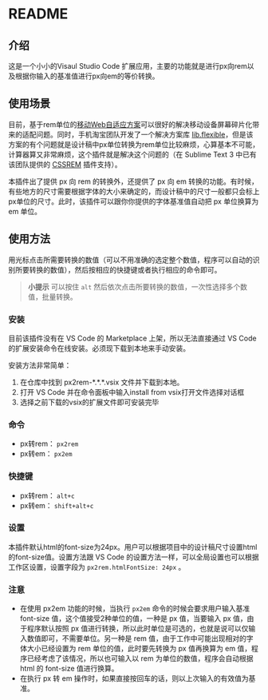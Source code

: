 # README
## 介绍
这是一个小小的Visaul Studio Code 扩展应用，主要的功能就是进行px向rem以及根据你输入的基准值进行px向em的等价转换。

## 使用场景
目前，基于rem单位的[移动Web自适应方案](http://www.alloyteam.com/2016/03/mobile-web-adaptation-tool-rem/)可以很好的解决移动设备屏幕碎片化带来的适配问题。同时，手机淘宝团队开发了一个解决方案库 [lib.flexible](https://github.com/amfe/lib-flexible)，但是该方案的有个问题就是设计稿中px单位转换为rem单位比较麻烦，心算基本不可能，计算器算又非常麻烦，这个插件就是解决这个问题的（在 Sublime Text 3 中已有该团队提供的 [CSSREM](https://github.com/flashlizi/cssrem) 插件支持）。

本插件出了提供 px 向 rem 的转换外，还提供了 px 向 em 转换的功能。有时候，有些地方的尺寸需要根据字体的大小来确定的，而设计稿中的尺寸一般都只会标上px单位的尺寸。此时，该插件可以跟你你提供的字体基准值自动把 px 单位换算为 em 单位。

## 使用方法

用光标点击所需要转换的数值（可以不用准确的选定整个数值，程序可以自动的识别所要转换的数值），然后按相应的快捷键或者执行相应的命令即可。

> **小提示** 可以按住 `alt` 然后依次点击所要转换的数值，一次性选择多个数值，批量转换。

### 安装

目前该插件没有在 VS Code 的 Marketplace 上架，所以无法直接通过 VS Code 的扩展安装命令在线安装。必须现下载到本地来手动安装。

安装方法非常简单：
1. 在仓库中找到 px2rem-\*.\*.\*.vsix 文件并下载到本地。
2. 打开 VS Code 并在命令面板中输入install from vsix打开文件选择对话框
3. 选择之前下载的vsix的扩展文件即可安装完毕
### 命令

* px转rem： `px2rem`
* px转em： `px2em`

### 快捷键

* px转rem： `alt+c`
* px转em： `shift+alt+c`

### 设置

本插件默认html的font-size为24px。用户可以根据项目中的设计稿尺寸设置html的font-size值。设置方法跟 VS Code 的设置方法一样，可以全局设置也可以根据工作区设置，设置字段为 `px2rem.htmlFontSize: 24px` 。

### 注意

* 在使用 px2em 功能的时候，当执行 `px2em` 命令的时候会要求用户输入基准 font-size 值，这个值接受2种单位的值，一种是 px 值，当要输入 px 值，由于程序默认按照 px 值进行转换，所以此时单位是可选的，也就是说可以仅输入数值即可，不需要单位。另一种是 rem 值，由于工作中可能出现相对的字体大小已经设置为 rem 单位的值，此时要先转换为 px 值再换算为 em 值，程序已经考虑了该情况，所以也可输入以 rem 为单位的数值，程序会自动根据 html 的 font-size 值进行换算。
* 在执行 px 转 em 操作时，如果直接按回车的话，则以上次输入的有效值为基准。
